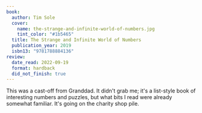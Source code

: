 ```yaml
---
book:
  author: Tim Sole
  cover:
    name: the-strange-and-infinite-world-of-numbers.jpg
    tint_color: "#1b5465"
  title: The Strange and Infinite World of Numbers
  publication_year: 2019
  isbn13: "9781788884136"
review:
  date_read: 2022-09-19
  format: hardback
  did_not_finish: true
---
```


This was a cast-off from Granddad.
It didn't grab me; it's a list-style book of interesting numbers and puzzles, but what bits I read were already somewhat familiar.
It's going on the charity shop pile.
